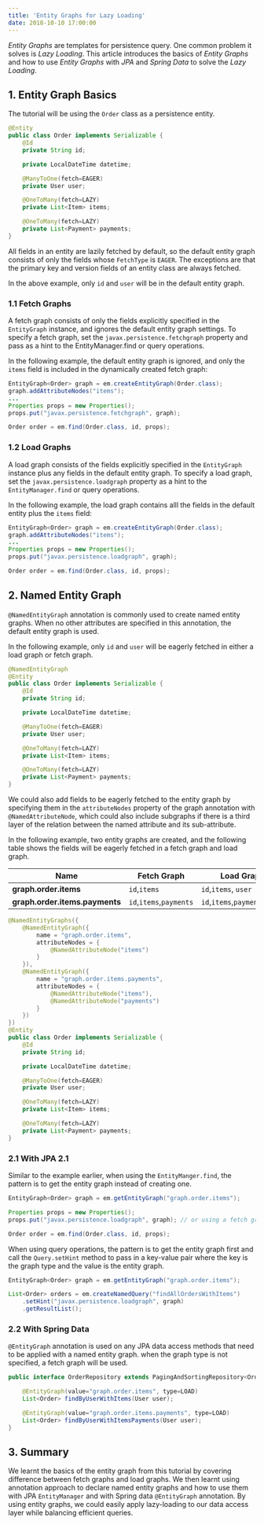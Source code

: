 ```yaml
---
title: 'Entity Graphs for Lazy Loading'
date: 2018-10-10 17:00:00
---
```

*Entity Graphs* are templates for persistence query. One common problem it solves is *Lazy Loading*. This article introduces the basics of *Entity Graphs* and how to use *Entity Graphs* with *JPA* and *Spring Data* to solve the *Lazy Loading*.
<!-- Excerpt End -->

## 1. Entity Graph Basics

The tutorial will be using the `Order` class as a persistence entity.

```java
@Entity
public class Order implements Serializable {
    @Id
    private String id;

    private LocalDateTime datetime;

    @ManyToOne(fetch=EAGER)
    private User user;

    @OneToMany(fetch=LAZY)
    private List<Item> items;

    @OneToMany(fetch=LAZY)
    private List<Payment> payments;
}
```

All fields in an entity are lazily fetched by default, so the default entity graph consists of only the fields whose `FetchType` is `EAGER`.  The exceptions are that the primary key and version fields of an entity class are always fetched.

In the above example, only `id` and `user` will be in the default entity graph.

### 1.1 Fetch Graphs

A fetch graph consists of only the fields explicitly specified in the `EntityGraph` instance, and ignores the default entity graph settings. To specify a fetch graph, set the `javax.persistence.fetchgraph` property and pass as a hint to the EntityManager.find or query operations.

In the following example, the default entity graph is ignored, and only the `items` field is included in the dynamically created fetch graph:

```java
EntityGraph<Order> graph = em.createEntityGraph(Order.class);
graph.addAttributeNodes("items");
...
Properties props = new Properties();
props.put("javax.persistence.fetchgraph", graph);

Order order = em.find(Order.class, id, props);
```

### 1.2 Load Graphs

A load graph consists of the fields explicitly specified in the `EntityGraph` instance plus any fields in the default entity graph. To specify a load graph, set the `javax.persistence.loadgraph` property as a hint to the `EntityManager.find` or query operations.

In the following example, the load graph contains alll the fields in the default entity plus the `items` field:

```java
EntityGraph<Order> graph = em.createEntityGraph(Order.class);
graph.addAttributeNodes("items");
...
Properties props = new Properties();
props.put("javax.persistence.loadgraph", graph);

Order order = em.find(Order.class, id, props);
```

##  2. Named Entity Graph

`@NamedEntityGraph` annotation is commonly used to create named entity graphs. When no other attributes are specified in this annotation, the default entity graph is used.

In the following example, only `id` and `user` will be eagerly fetched in either a load graph or fetch graph.

```java
@NamedEntityGraph
@Entity
public class Order implements Serializable {
    @Id
    private String id;

    private LocalDateTime datetime;

    @ManyToOne(fetch=EAGER)
    private User user;

    @OneToMany(fetch=LAZY)
    private List<Item> items;

    @OneToMany(fetch=LAZY)
    private List<Payment> payments;
}
```

We could also add fields to be eagerly fetched to the entity graph by specifying them in the `attributeNodes` property of the graph annotation with `@NamedAttributeNode`, which could also include subgraphs if there is a third layer of the relation between the named attribute and its sub-attribute.

In the following example, two entity graphs are created, and the following table shows the fields will be eagerly fetched in a fetch graph and load graph.

|Name|Fetch Graph|Load Graph|
|---|---|---|
|**graph.order.items**|`id`,`items`|`id`,`items`, `user`|
|**graph.order.items.payments**|`id`,`items`,`payments`|`id`,`items`,`payments`,`user`|

```java
@NamedEntityGraphs({
	@NamedEntityGraph({
		name = "graph.order.items",
		attributeNodes = {
			@NamedAttributeNode("items")
		}
	}),
	@NamedEntityGraph({
		name = "graph.order.items.payments",
		attributeNodes = {
			@NamedAttributeNode("items"),
			@NamedAttributeNode("payments")
		}
	})
})
@Entity
public class Order implements Serializable {
    @Id
    private String id;

    private LocalDateTime datetime;

    @ManyToOne(fetch=EAGER)
    private User user;

    @OneToMany(fetch=LAZY)
    private List<Item> items;

    @OneToMany(fetch=LAZY)
    private List<Payment> payments;
}
```

### 2.1 With JPA 2.1

Similar to the example earlier, when using the `EntityManger.find`, the pattern is to get the entity graph instead of creating one.

```java
EntityGraph<Order> graph = em.getEntityGraph("graph.order.items");

Properties props = new Properties();
props.put("javax.persistence.loadgraph", graph); // or using a fetch graph.

Order order = em.find(Order.class, id, props);
```

When using query operations, the pattern is to get the entity graph first and call the `Query.setHint` method to pass in a key-value pair where the key is the graph type and the value is the entity graph.

```java
EntityGraph<Order> graph = em.getEntityGraph("graph.order.items");

List<Order> orders = em.createNamedQuery("findAllOrdersWithItems")
    .setHint("javax.persistence.loadgraph", graph)
    .getResultList();
```

### 2.2 With Spring Data

`@EntityGraph` annotation is used on any JPA data access methods that need to be applied with a named entity graph. when the graph type is not specified, a fetch graph will be used.

```java
public interface OrderRepository extends PagingAndSortingRepository<Order, String> {

    @EntityGraph(value="graph.order.items", type=LOAD)
    List<Order> findByUserWithItems(User user);

    @EntityGraph(value="graph.order.items.payments", type=LOAD)
    List<Order> findByUserWithItemsPayments(User user);
}
```

## 3. Summary

We learnt the basics of the entity graph from this tutorial by covering difference between fetch graphs and load graphs. We then learnt using annotation approach to declare named entity graphs and how to use them with JPA `EntityManager` and with Spring data `@EntityGraph` annotation. By using entity graphs, we could easily apply lazy-loading to our data access layer while balancing efficient queries.
